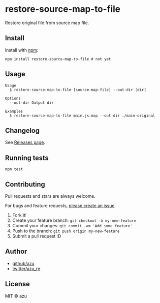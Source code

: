 # restore-source-map-to-file

Restore original file from source map file.

## Install

Install with [npm](https://www.npmjs.com/):

    npm install restore-source-map-to-file # not yet

## Usage

    Usage
      $ restore-source-map-to-file [source-map-file] --out-dir [dir]
 
    Options
      --out-dir Output dir
 
    Examples
      $ restore-source-map-to-file main.js.map --out-dir ./main-original

## Changelog

See [Releases page](https://github.com/azu/restore-source-map-to-file/releases).

## Running tests

    npm test

## Contributing

Pull requests and stars are always welcome.

For bugs and feature requests, [please create an issue](https://github.com/azu/restore-source-map-to-file/issues).

1. Fork it!
2. Create your feature branch: `git checkout -b my-new-feature`
3. Commit your changes: `git commit -am 'Add some feature'`
4. Push to the branch: `git push origin my-new-feature`
5. Submit a pull request :D

## Author

- [github/azu](https://github.com/azu)
- [twitter/azu_re](https://twitter.com/azu_re)

## License

MIT © azu
